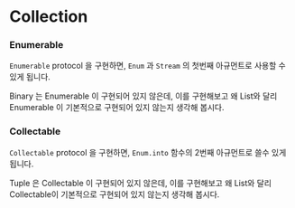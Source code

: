 # Collection

### Enumerable

`Enumerable` protocol 을 구현하면, `Enum` 과 `Stream` 의 첫번째 아규먼트로 사용할 수 있게 됩니다.

Binary 는 Enumerable 이 구현되어 있지 않은데, 이를 구현해보고 왜 List와 달리 Enumerable 이 기본적으로 구현되어 있지 않는지 생각해 봅시다.

### Collectable

`Collectable` protocol 을 구현하면, `Enum.into` 함수의 2번째 아규먼트로 쓸수 있게 됩니다.

Tuple 은 Collectable 이 구현되어 있지 않은데, 이를 구현해보고 왜 List와 달리 Collectable이 기본적으로 구현되어 있지 않는지 생각해 봅시다.
